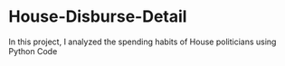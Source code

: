 # House-Disburse-Detail
In this project, I analyzed the spending habits of House politicians using Python Code
